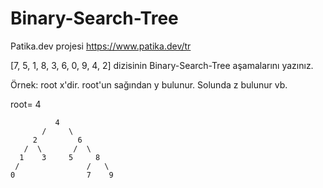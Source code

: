 # Binary-Search-Tree

Patika.dev projesi  https://www.patika.dev/tr

[7, 5, 1, 8, 3, 6, 0, 9, 4, 2] dizisinin Binary-Search-Tree aşamalarını yazınız.

Örnek: root x'dir. root'un sağından y bulunur. Solunda z bulunur vb.

root= 4


              4
           /     \
         2         6
       /  \       /  \
      1    3     5     8
     /               /   \
    0                7    9
    
